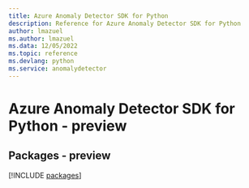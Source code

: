 ```yaml
---
title: Azure Anomaly Detector SDK for Python
description: Reference for Azure Anomaly Detector SDK for Python
author: lmazuel
ms.author: lmazuel
ms.data: 12/05/2022
ms.topic: reference
ms.devlang: python
ms.service: anomalydetector
---
```

# Azure Anomaly Detector SDK for Python - preview
## Packages - preview
[!INCLUDE [packages](anomaly-detector-index.md)]